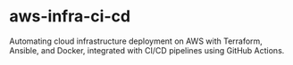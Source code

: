 # aws-infra-ci-cd
Automating cloud infrastructure deployment on AWS with Terraform, Ansible, and Docker, integrated with CI/CD pipelines using GitHub Actions.
